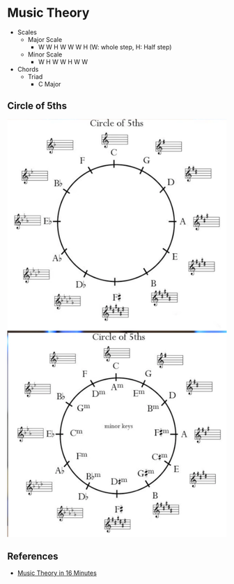 # Music Theory

- Scales
    - Major Scale
        - W W H   W W W H (W: whole step, H: Half step)
    - Minor Scale
        - W H W   W H W W
- Chords
    - Triad
        - C Major 

## Circle of 5ths

![C of 5 - 1](img/circle-of-5ths-1.png)
![C of 5 - 2](img/circle-of-5ths-2.png)


## References
- [Music Theory in 16 Minutes](https://www.youtube.com/watch?v=_eKTOMhpy2w)
